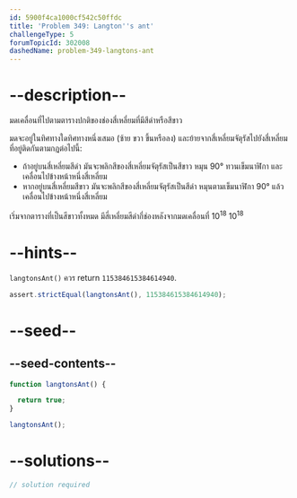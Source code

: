 ```yaml
---
id: 5900f4ca1000cf542c50ffdc
title: 'Problem 349: Langton''s ant'
challengeType: 5
forumTopicId: 302008
dashedName: problem-349-langtons-ant
---
```


# --description--

มดเคลื่อนที่ไปตามตารางปกติของช่องสี่เหลี่ยมที่มีสีดำหรือสีขาว

มดจะอยู่ในทิศทางใดทิศทางหนึ่งเสมอ (ซ้าย ขวา ขึ้นหรือลง) และย้ายจากสี่เหลี่ยมจัตุรัสไปยังสี่เหลี่ยมที่อยู่ติดกันตามกฎต่อไปนี้:

- ถ้าอยู่บนสี่เหลี่ยมสีดำ มันจะพลิกสีของสี่เหลี่ยมจัตุรัสเป็นสีขาว หมุน 90° ทวนเข็มนาฬิกา และเคลื่อนไปข้างหน้าหนึ่งสี่เหลี่ยม
- หากอยู่บนสี่เหลี่ยมสีขาว มันจะพลิกสีของสี่เหลี่ยมจัตุรัสเป็นสีดำ หมุนตามเข็มนาฬิกา 90° แล้วเคลื่อนไปข้างหน้าหนึ่งสี่เหลี่ยม

เริ่มจากตารางที่เป็นสีขาวทั้งหมด มีสี่เหลี่ยมสีดำกี่ช่องหลังจากมดเคลื่อนที่ ${10}^{18}$ ${10}^{18}$

# --hints--

`langtonsAnt()` ควร return `115384615384614940`.

```js
assert.strictEqual(langtonsAnt(), 115384615384614940);
```

# --seed--

## --seed-contents--

```js
function langtonsAnt() {

  return true;
}

langtonsAnt();
```

# --solutions--

```js
// solution required
```
